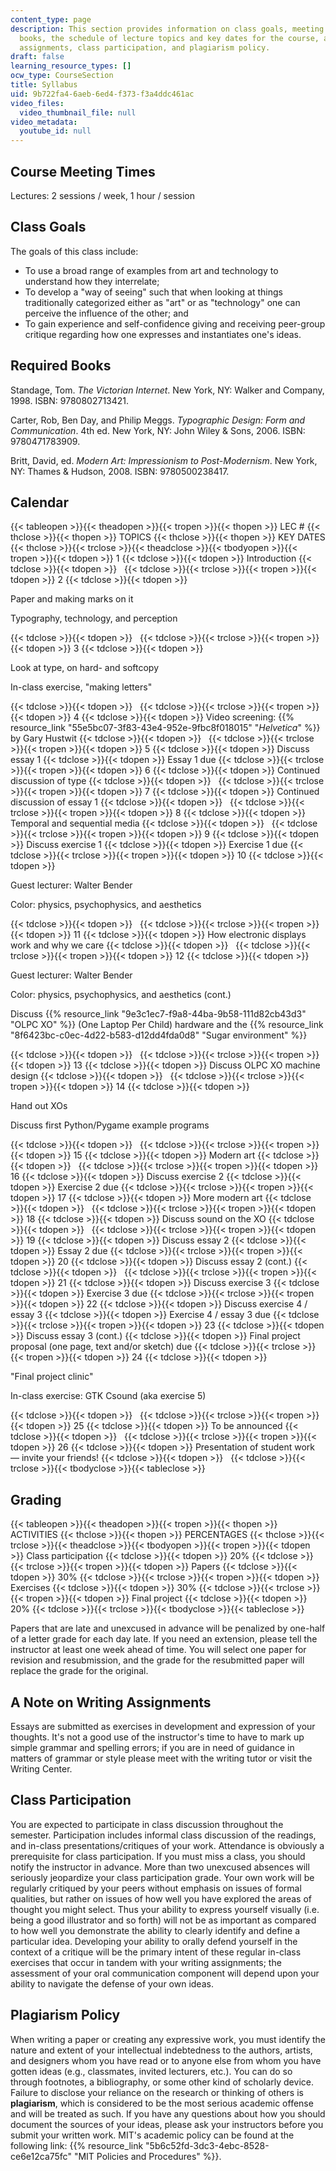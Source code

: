 ```yaml
---
content_type: page
description: This section provides information on class goals, meeting times, required
  books, the schedule of lecture topics and key dates for the course, a note on writing
  assignments, class participation, and plagiarism policy.
draft: false
learning_resource_types: []
ocw_type: CourseSection
title: Syllabus
uid: 9b722fa4-6aeb-6ed4-f373-f3a4ddc461ac
video_files:
  video_thumbnail_file: null
video_metadata:
  youtube_id: null
---
```

## Course Meeting Times

Lectures: 2 sessions / week, 1 hour / session

## Class Goals

The goals of this class include:

- To use a broad range of examples from art and technology to understand how they interrelate;
- To develop a "way of seeing" such that when looking at things traditionally categorized either as "art" or as "technology" one can perceive the influence of the other; and
- To gain experience and self-confidence giving and receiving peer-group critique regarding how one expresses and instantiates one's ideas.

## Required Books

Standage, Tom. *The Victorian Internet*. New York, NY: Walker and Company, 1998. ISBN: 9780802713421.

Carter, Rob, Ben Day, and Philip Meggs. *Typographic Design: Form and Communication*. 4th ed. New York, NY: John Wiley & Sons, 2006. ISBN: 9780471783909.

Britt, David, ed. *Modern Art: Impressionism to Post-Modernism*. New York, NY: Thames & Hudson, 2008. ISBN: 9780500238417.

## Calendar

{{< tableopen >}}{{< theadopen >}}{{< tropen >}}{{< thopen >}}
LEC #
{{< thclose >}}{{< thopen >}}
TOPICS
{{< thclose >}}{{< thopen >}}
KEY DATES
{{< thclose >}}{{< trclose >}}{{< theadclose >}}{{< tbodyopen >}}{{< tropen >}}{{< tdopen >}}
1
{{< tdclose >}}{{< tdopen >}}
Introduction
{{< tdclose >}}{{< tdopen >}}
 
{{< tdclose >}}{{< trclose >}}{{< tropen >}}{{< tdopen >}}
2
{{< tdclose >}}{{< tdopen >}}

Paper and making marks on it

Typography, technology, and perception

{{< tdclose >}}{{< tdopen >}}
 
{{< tdclose >}}{{< trclose >}}{{< tropen >}}{{< tdopen >}}
3
{{< tdclose >}}{{< tdopen >}}

Look at type, on hard- and softcopy

In-class exercise, "making letters"

{{< tdclose >}}{{< tdopen >}}
 
{{< tdclose >}}{{< trclose >}}{{< tropen >}}{{< tdopen >}}
4
{{< tdclose >}}{{< tdopen >}}
Video screening: {{% resource_link "55e5bc07-3f83-43e4-952e-9fbc8f018015" "*Helvetica*" %}} by Gary Hustwit
{{< tdclose >}}{{< tdopen >}}
 
{{< tdclose >}}{{< trclose >}}{{< tropen >}}{{< tdopen >}}
5
{{< tdclose >}}{{< tdopen >}}
Discuss essay 1
{{< tdclose >}}{{< tdopen >}}
Essay 1 due
{{< tdclose >}}{{< trclose >}}{{< tropen >}}{{< tdopen >}}
6
{{< tdclose >}}{{< tdopen >}}
Continued discussion of type
{{< tdclose >}}{{< tdopen >}}
 
{{< tdclose >}}{{< trclose >}}{{< tropen >}}{{< tdopen >}}
7
{{< tdclose >}}{{< tdopen >}}
Continued discussion of essay 1
{{< tdclose >}}{{< tdopen >}}
 
{{< tdclose >}}{{< trclose >}}{{< tropen >}}{{< tdopen >}}
8
{{< tdclose >}}{{< tdopen >}}
Temporal and sequential media
{{< tdclose >}}{{< tdopen >}}
 
{{< tdclose >}}{{< trclose >}}{{< tropen >}}{{< tdopen >}}
9
{{< tdclose >}}{{< tdopen >}}
Discuss exercise 1
{{< tdclose >}}{{< tdopen >}}
Exercise 1 due
{{< tdclose >}}{{< trclose >}}{{< tropen >}}{{< tdopen >}}
10
{{< tdclose >}}{{< tdopen >}}

Guest lecturer: Walter Bender

Color: physics, psychophysics, and aesthetics

{{< tdclose >}}{{< tdopen >}}
 
{{< tdclose >}}{{< trclose >}}{{< tropen >}}{{< tdopen >}}
11
{{< tdclose >}}{{< tdopen >}}
How electronic displays work and why we care
{{< tdclose >}}{{< tdopen >}}
 
{{< tdclose >}}{{< trclose >}}{{< tropen >}}{{< tdopen >}}
12
{{< tdclose >}}{{< tdopen >}}

Guest lecturer: Walter Bender

Color: physics, psychophysics, and aesthetics (cont.)

Discuss {{% resource_link "9e3c1ec7-f9a8-44ba-9b58-111d82cb43d3" "OLPC XO" %}} (One Laptop Per Child) hardware and the {{% resource_link "8f6423bc-c0ec-4d22-b583-d12dd4fda0d8" "Sugar environment" %}}

{{< tdclose >}}{{< tdopen >}}
 
{{< tdclose >}}{{< trclose >}}{{< tropen >}}{{< tdopen >}}
13
{{< tdclose >}}{{< tdopen >}}
Discuss OLPC XO machine design
{{< tdclose >}}{{< tdopen >}}
 
{{< tdclose >}}{{< trclose >}}{{< tropen >}}{{< tdopen >}}
14
{{< tdclose >}}{{< tdopen >}}

Hand out XOs

Discuss first Python/Pygame example programs

{{< tdclose >}}{{< tdopen >}}
 
{{< tdclose >}}{{< trclose >}}{{< tropen >}}{{< tdopen >}}
15
{{< tdclose >}}{{< tdopen >}}
Modern art
{{< tdclose >}}{{< tdopen >}}
 
{{< tdclose >}}{{< trclose >}}{{< tropen >}}{{< tdopen >}}
16
{{< tdclose >}}{{< tdopen >}}
Discuss exercise 2
{{< tdclose >}}{{< tdopen >}}
Exercise 2 due
{{< tdclose >}}{{< trclose >}}{{< tropen >}}{{< tdopen >}}
17
{{< tdclose >}}{{< tdopen >}}
More modern art
{{< tdclose >}}{{< tdopen >}}
 
{{< tdclose >}}{{< trclose >}}{{< tropen >}}{{< tdopen >}}
18
{{< tdclose >}}{{< tdopen >}}
Discuss sound on the XO
{{< tdclose >}}{{< tdopen >}}
 
{{< tdclose >}}{{< trclose >}}{{< tropen >}}{{< tdopen >}}
19
{{< tdclose >}}{{< tdopen >}}
Discuss essay 2
{{< tdclose >}}{{< tdopen >}}
Essay 2 due
{{< tdclose >}}{{< trclose >}}{{< tropen >}}{{< tdopen >}}
20
{{< tdclose >}}{{< tdopen >}}
Discuss essay 2 (cont.)
{{< tdclose >}}{{< tdopen >}}
 
{{< tdclose >}}{{< trclose >}}{{< tropen >}}{{< tdopen >}}
21
{{< tdclose >}}{{< tdopen >}}
Discuss exercise 3
{{< tdclose >}}{{< tdopen >}}
Exercise 3 due
{{< tdclose >}}{{< trclose >}}{{< tropen >}}{{< tdopen >}}
22
{{< tdclose >}}{{< tdopen >}}
Discuss exercise 4 / essay 3
{{< tdclose >}}{{< tdopen >}}
Exercise 4 / essay 3 due
{{< tdclose >}}{{< trclose >}}{{< tropen >}}{{< tdopen >}}
23
{{< tdclose >}}{{< tdopen >}}
Discuss essay 3 (cont.)
{{< tdclose >}}{{< tdopen >}}
Final project proposal (one page, text and/or sketch) due
{{< tdclose >}}{{< trclose >}}{{< tropen >}}{{< tdopen >}}
24
{{< tdclose >}}{{< tdopen >}}

"Final project clinic"

In-class exercise: GTK Csound (aka exercise 5)

{{< tdclose >}}{{< tdopen >}}
 
{{< tdclose >}}{{< trclose >}}{{< tropen >}}{{< tdopen >}}
25
{{< tdclose >}}{{< tdopen >}}
To be announced
{{< tdclose >}}{{< tdopen >}}
 
{{< tdclose >}}{{< trclose >}}{{< tropen >}}{{< tdopen >}}
26
{{< tdclose >}}{{< tdopen >}}
Presentation of student work — invite your friends!
{{< tdclose >}}{{< tdopen >}}
 
{{< tdclose >}}{{< trclose >}}{{< tbodyclose >}}{{< tableclose >}}

## Grading

{{< tableopen >}}{{< theadopen >}}{{< tropen >}}{{< thopen >}}
ACTIVITIES
{{< thclose >}}{{< thopen >}}
PERCENTAGES
{{< thclose >}}{{< trclose >}}{{< theadclose >}}{{< tbodyopen >}}{{< tropen >}}{{< tdopen >}}
Class participation
{{< tdclose >}}{{< tdopen >}}
20%
{{< tdclose >}}{{< trclose >}}{{< tropen >}}{{< tdopen >}}
Papers
{{< tdclose >}}{{< tdopen >}}
30%
{{< tdclose >}}{{< trclose >}}{{< tropen >}}{{< tdopen >}}
Exercises
{{< tdclose >}}{{< tdopen >}}
30%
{{< tdclose >}}{{< trclose >}}{{< tropen >}}{{< tdopen >}}
Final project
{{< tdclose >}}{{< tdopen >}}
20%
{{< tdclose >}}{{< trclose >}}{{< tbodyclose >}}{{< tableclose >}}

Papers that are late and unexcused in advance will be penalized by one-half of a letter grade for each day late. If you need an extension, please tell the instructor at least one week ahead of time. You will select one paper for revision and resubmission, and the grade for the resubmitted paper will replace the grade for the original.

## A Note on Writing Assignments

Essays are submitted as exercises in development and expression of your thoughts. It's not a good use of the instructor's time to have to mark up simple grammar and spelling errors; if you are in need of guidance in matters of grammar or style please meet with the writing tutor or visit the Writing Center.

## Class Participation

You are expected to participate in class discussion throughout the semester. Participation includes informal class discussion of the readings, and in-class presentations/critiques of your work. Attendance is obviously a prerequisite for class participation. If you must miss a class, you should notify the instructor in advance. More than two unexcused absences will seriously jeopardize your class participation grade. Your own work will be regularly critiqued by your peers without emphasis on issues of formal qualities, but rather on issues of how well you have explored the areas of thought you might select. Thus your ability to express yourself visually (i.e. being a good illustrator and so forth) will not be as important as compared to how well you demonstrate the ability to clearly identify and define a particular idea. Developing your ability to orally defend yourself in the context of a critique will be the primary intent of these regular in-class exercises that occur in tandem with your writing assignments; the assessment of your oral communication component will depend upon your ability to navigate the defense of your own ideas.

## Plagiarism Policy

When writing a paper or creating any expressive work, you must identify the nature and extent of your intellectual indebtedness to the authors, artists, and designers whom you have read or to anyone else from whom you have gotten ideas (e.g., classmates, invited lecturers, etc.). You can do so through footnotes, a bibliography, or some other kind of scholarly device. Failure to disclose your reliance on the research or thinking of others is **plagiarism**, which is considered to be the most serious academic offense and will be treated as such. If you have any questions about how you should document the sources of your ideas, please ask your instructors before you submit your written work. MIT's academic policy can be found at the following link: {{% resource_link "5b6c52fd-3dc3-4ebc-8528-ce6e12ca75fc" "MIT Policies and Procedures" %}}.